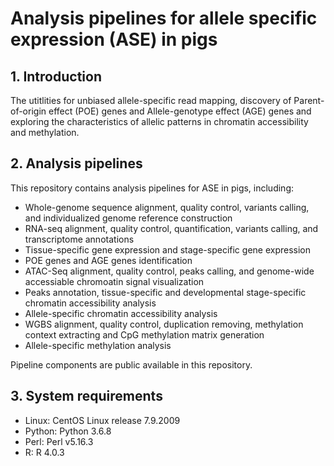 # Analysis pipelines for allele specific expression (ASE) in pigs

## 1. Introduction

The utitlities for unbiased allele-specific read mapping, discovery of Parent-of-origin effect (POE) genes and Allele-genotype effect (AGE) genes and exploring the characteristics of allelic patterns in chromatin accessibility and methylation.


## 2. Analysis pipelines

This repository contains analysis pipelines for ASE in pigs, including:

- Whole-genome sequence alignment, quality control, variants calling, and individualized genome reference construction
- RNA-seq alignment, quality control, quantification, variants calling, and transcriptome annotations
- Tissue-specific gene expression and stage-specific gene expression
- POE genes and AGE genes identification
- ATAC-Seq alignment, quality control, peaks calling, and genome-wide accessiable chromoatin signal visualization
- Peaks annotation, tissue-specific and developmental stage-specific chromatin accessibility analysis
- Allele-specific chromatin accessibility analysis
- WGBS alignment, quality control, duplication removing, methylation context extracting and CpG methylation matrix generation
- Allele-specific methylation analysis

Pipeline components are public available in this repository.

## 3. System requirements
- Linux: CentOS Linux release 7.9.2009
- Python: Python 3.6.8
- Perl: Perl v5.16.3
- R: R 4.0.3


